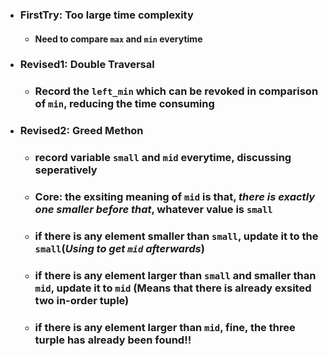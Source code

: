 - ### FirstTry: Too large time complexity
  - #### Need to compare `max` and `min` everytime
- ### Revised1: Double Traversal
    - ### Record the `left_min` which can be revoked in comparison of `min`, reducing the time consuming
- ### Revised2: Greed Methon
    - ### record variable `small` and `mid` everytime, discussing seperatively
    - ### Core: the exsiting meaning of `mid` is that, *there is exactly one smaller before that*, whatever value is `small`
    - ### if there is any element smaller than `small`, update it to the `small`(*Using to get `mid` afterwards*)
    - ### if there is any element larger than `small` and smaller than `mid`, update it to `mid` (Means that there is already exsited two in-order tuple)
    - ### if there is any element larger than `mid`, fine, the three turple has already been found!!
